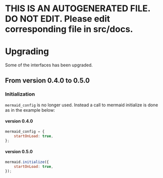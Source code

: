 # THIS IS AN AUTOGENERATED FILE. DO NOT EDIT. Please edit corresponding file in src/docs.

# Upgrading

Some of the interfaces has been upgraded.

## From version 0.4.0 to 0.5.0

### Initialization

`mermaid_config` is no longer used. Instead a call to mermaid initialize is done as in the example below:

#### version 0.4.0

```javascript
mermaid_config = {
    startOnLoad: true,
};
```

#### version 0.5.0

```javascript
mermaid.initialize({
    startOnLoad: true,
});
```

